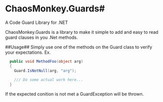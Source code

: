 # ChaosMonkey.Guards#
A Code Guard Library for .NET

ChaosMonkey.Guards is a library to make it simple to add and easy to read guard clauses in you .Net methods.

##Usage##
Simply use one of the methods on the Guard class to verify your expectations.
Ex.
```csharp
  public void MethodFoo(object arg)
  {
    Guard.IsNotNull(arg, "arg");
    
    /// Do some actual work here...  
  }
```

If the  expected conition is not met a GuardException will be thrown.

